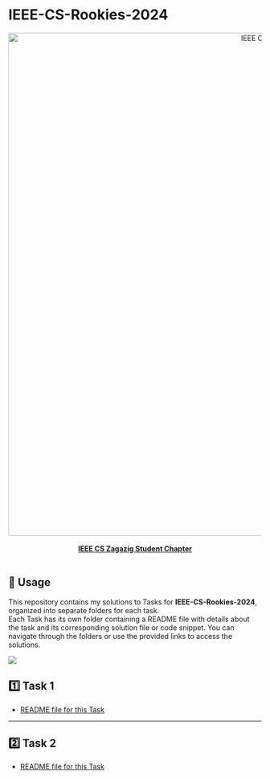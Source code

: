# IEEE-CS-Rookies-2024
<a href="https://www.facebook.com/IEEE.CS.ZSC">
  <div align="center">
    <img src="https://i.ibb.co/Sycn6Nj/271991617-1258131218020558-1232609697017949374-n.jpg" width="1000" alt="IEEE CS Logo">
  </div>
  <div align="center"><br><b>IEEE CS Zagazig Student Chapter</b></div>
</a><br>


## 📌 Usage
This repository contains my solutions to Tasks for <b>IEEE-CS-Rookies-2024</b>, organized into separate folders for each task.<br>
Each Task has its own folder containing a README file with details about the task  and its corresponding solution file or code snippet. You can navigate through the folders or use the provided links to access the solutions.

![](https://i.imgur.com/waxVImv.png)

## 1️⃣ Task 1
- [README file for this Task](https://github.com/redaelsayied/IEEE-CS-Rookies-2024/tree/main/Task-1#readme)
---
## 2️⃣ Task 2
- [README file for this Task](https://github.com/redaelsayied/IEEE-CS-Rookies-2024/tree/main/Task-2#readme)


				
		

